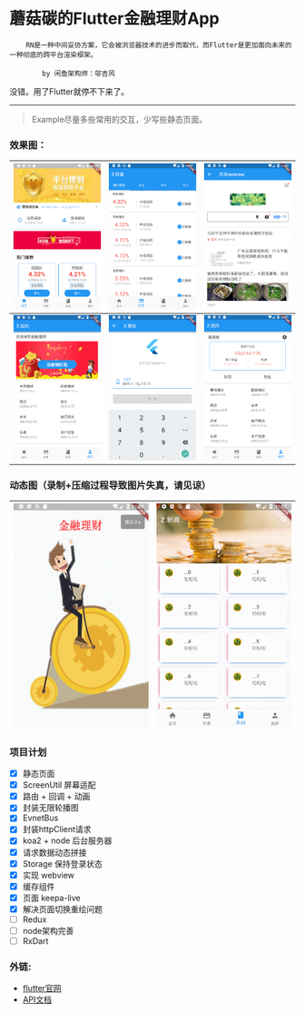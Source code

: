 # 蘑菇碳的Flutter金融理财App

```
    RN是一种中间妥协方案，它会被浏览器技术的进步而取代，而Flutter是更加面向未来的一种彻底的跨平台渲染框架。

        by 闲鱼架构师：邬吉风
```

没错。用了Flutter就停不下来了。

***

> Example尽量多些常用的交互，少写些静态页面。

### 效果图：

 | ![首页](preview/home_page.png)    | ![银行理财页](preview/bank_section.png) | ![webview](preview/webview.png) |
| ---------------------------------------- | --------------------------------- | --------------------------------------- |
| ![用户信息页](preview/customer_page.png) | ![登录页](preview/login_page.png) | ![用户页](preview/account_page.png) | 

### 动态图（录制+压缩过程导致图片失真，请见谅）

| ![欢迎图](preview/welcome.gif)   | ![登录动态图](preview/login.gif) |
| ---------------------------------------- | ---------------------------------------- |


### 项目计划
* [x] 静态页面
* [x] ScreenUtil 屏幕适配
* [x] 路由 + 回调 + 动画
* [x] 封装无限轮播图
* [x] EvnetBus
* [x] 封装httpClient请求
* [x] koa2 + node 后台服务器
* [x] 请求数据动态拼接
* [x] Storage 保持登录状态
* [x] 实现 webview
* [x] 缓存组件
* [x] 页面 keepa-live
* [x] 解决页面切换重绘问题
* [ ] Redux
* [ ] node架构完善
* [ ] RxDart

### 外链:
- [flutter官网](https://flutter.io/docs/get-started/codelab)
- [API文档](https://flutter.io/docs/cookbook)

